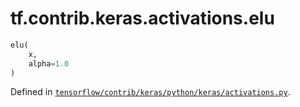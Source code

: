 <div itemscope itemtype="http://developers.google.com/ReferenceObject">
<meta itemprop="name" content="tf.contrib.keras.activations.elu" />
</div>

# tf.contrib.keras.activations.elu

``` python
elu(
    x,
    alpha=1.0
)
```



Defined in [`tensorflow/contrib/keras/python/keras/activations.py`](https://www.tensorflow.org/code/tensorflow/contrib/keras/python/keras/activations.py).

